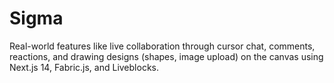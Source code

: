 # Sigma
Real-world features like live collaboration through cursor chat, comments, reactions, and drawing designs (shapes, image upload) on the canvas using Next.js 14, Fabric.js, and Liveblocks.
